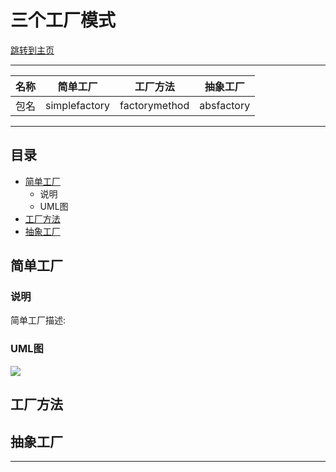 三个工厂模式  
===========================

 [跳转到主页](/README.md)
 
****
	
|名称|简单工厂|工厂方法|抽象工厂|
|---|-----|-----|-----|
|包名|simplefactory|factorymethod|absfactory


****
## 目录
* [简单工厂](#简单工厂)
    * 说明
    * UML图
* [工厂方法](#工厂方法)
* [抽象工厂](#抽象工厂)



简单工厂
------

### 说明
简单工厂描述:

### UML图
![][SimpleFactoryUML]

 

工厂方法
------

抽象工厂
------


--------------------------------
[csdn]:http://blog.csdn.net/guodongxiaren "我的博客"
[zhihu]:https://www.zhihu.com/people/jellywong "我的知乎，欢迎关注"
[weibo]:http://weibo.com/linpiaochen
[baidu-logo]:http://www.baidu.com/img/bdlogo.gif "百度logo"
[weibo-logo]:/img/weibo.png "点击图片进入我的微博"
[csdn-logo]:/img/csdn.png "我的CSDN博客"
[SimpleFactoryUML]:https://github.com/BXALearn/DesignPattern/raw/master/src/main/resources/Image/SimpleFactoryUML.png
